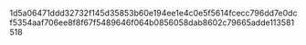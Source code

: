 1d5a06471ddd32732f145d35853b60e194ee1e4c0e5f5614fcecc796dd7e0dcf5354aaf706ee8f8f67f5489646f064b0856058dab8602c79665adde113581518
